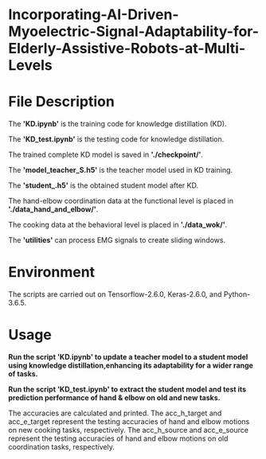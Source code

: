 # Incorporating-AI-Driven-Myoelectric-Signal-Adaptability-for-Elderly-Assistive-Robots-at-Multi-Levels

# File Description 

The **'KD.ipynb'** is the training code for knowledge distillation (KD).

The **'KD_test.ipynb'** is the testing code for knowledge distillation.

The trained complete KD model is saved in  **'./checkpoint/'**.

The **'model_teacher_S.h5'** is the teacher model used in KD training.

The **'student_.h5'** is the obtained student model after KD.

The hand-elbow coordination data at the functional level is placed in **'./data_hand_and_elbow/'**.

The cooking data at the behavioral level is placed in **'./data_wok/'**.

The **'utilities'** can process EMG signals to create sliding windows. 

# Environment
The scripts are carried out on Tensorflow-2.6.0, Keras-2.6.0, and Python-3.6.5. 

# Usage

**Run the script 'KD.ipynb' to update a teacher model to a student model using knowledge distillation,enhancing its adaptability for a wider range of tasks.**


**Run the script 'KD_test.ipynb' to extract the student model and test its prediction performance of hand & elbow on old and new tasks.**

The accuracies are calculated and printed. The acc_h_target and acc_e_target represent the testing accuracies of hand and elbow motions on new cooking tasks, respectively. The acc_h_source and acc_e_source represent the testing accuracies of hand and elbow motions on old coordination tasks, respectively.   


